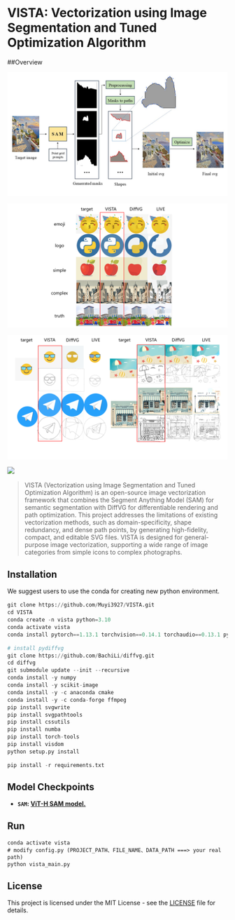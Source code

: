 # VISTA: Vectorization using Image Segmentation and Tuned Optimization Algorithm

##Overview

![](assets/pipeline.jpg)

![](assets/final_compare.png)

![](assets/path_complex.png)

![](assets/animation.gif)



> VISTA (Vectorization using Image Segmentation and Tuned Optimization Algorithm) is an open-source image vectorization framework that combines the Segment Anything Model (SAM) for semantic segmentation with DiffVG for differentiable rendering and path optimization. This project addresses the limitations of existing vectorization methods, such as domain-specificity, shape redundancy, and dense path points, by generating high-fidelity, compact, and editable SVG files. VISTA is designed for general-purpose image vectorization, supporting a wide range of image categories from simple icons to complex photographs.

## Installation

We suggest users to use the conda for creating new python environment.

```python
git clone https://github.com/Muyi3927/VISTA.git
cd VISTA
conda create -n vista python=3.10
conda activate vista
conda install pytorch==1.13.1 torchvision==0.14.1 torchaudio==0.13.1 pytorch-cuda=11.7 -c pytorch -c nvidia
```

```python
# install pydiffvg
git clone https://github.com/BachiLi/diffvg.git
cd diffvg
git submodule update --init --recursive
conda install -y numpy
conda install -y scikit-image
conda install -y -c anaconda cmake
conda install -y -c conda-forge ffmpeg
pip install svgwrite
pip install svgpathtools
pip install cssutils
pip install numba
pip install torch-tools
pip install visdom
python setup.py install
```

```python
pip install -r requirements.txt
```

## Model Checkpoints

- **`SAM`: [ViT-H SAM model.](https://dl.fbaipublicfiles.com/segment_anything/sam_vit_h_4b8939.pth)**

## Run

```
conda activate vista
# modify config.py (PROJECT_PATH、FILE_NAME、DATA_PATH ===> your real path)
python vista_main.py
```

## License

This project is licensed under the MIT License - see the [LICENSE](https://grok.com/chat/LICENSE) file for details.

